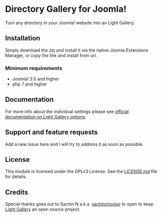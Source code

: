 # Directory Gallery for Joomla!

Turn any directory in your Joomla! website into an Light Gallery.

## Installation

Simply download the zip and install it via the native Joomla Extensions Manager, or copy the link and install from url.

### Minimum requirements

* Joomla! 3.5 and higher
* php 7 and higher

## Documentation

For more info about the individual settings please see [official documentation on Light Gallery options](https://sachinchoolur.github.io/lightgallery.js/docs/api.html#lightgallery-core).

## Support and feature requests

Add a new issue here and I will try to address it as soon as possible.

## License

This module is licensed under the GPLv3 License. See the [LICENSE.md](LICENSE.md) file for details.

## Credits 

Special thanks goes out to Sachin N a.k.a. [sachinchoolur](https://github.com/sachinchoolur) to open to keep [Light Gallery](https://github.com/sachinchoolur/lightGallery) an open source project.